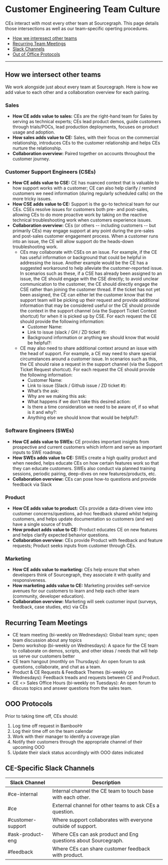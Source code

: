 # Customer Engineering Team Culture

CEs interact with most every other team at Sourcegraph. This page details those intersections as well as our team-specific operting procedures.


* [How we interesect other teams](#how-we-intersect-other-teams)
* [Recurring Team Meetings](#recurring-team-meetings)
* [Slack Channels](#ce-specific-slack-channels)
* [Out of Office Protocols](#ooo-protocols)

--------

## How we intersect other teams
We work alongside just about every team at Sourcegraph. Here is how we add value to each other and a collaboration overview for each pairing.

### Sales
- **How CE adds value to sales:** CEs are the right-hand team for Sales by serving as technical experts; CEs lead product demos, guide customers through trials/POCs, lead production deployments, focuses on product usage and adoption.
- **How sales adds value to CE:** Sales, with their focus on the commercial relationship, introduces CEs to the customer relationship and helps CEs nurture the relationship.
- **Collaboration overview:** Paired together on accounts throughout the customer journey.

### Customer Support Engineers (CSEs)
- **How CE adds value to CSE:** CE has nuanced context that is valuable to how support works with a customer; CE can also help clarify / remind customers we need information (during regularly scheduled calls) on the more tricky issues.
- **How CSE adds value to CE:** Support is the go-to technical team for our CEs. CSEs resolve issues for customers both pre- and post-sales, allowing CEs to do more proactive work by taking on the reactive technical troubleshooting work when customers experience issues.
- **Collaboration overview:** CEs (or others -- including customers -- but primarily CEs) may engage support at any point during the pre-sales and post-sales customer engagement process. When a customer runs into an issue, the CE will allow support do the heads-down troubleshooting work.
  - CEs may collaborate with CSEs on an issue. For example, if the CE has useful information or background that could be helpful in addressing the issue. Another example would be the CE has a suggested workaround to help alleviate the customer-reported issue. In scenarios such as these, if a CSE has already been assigned to an issue, the CE should engage with the CSE directly; to avoid unclear communication to the customer, the CE should directly engage the CSE rather than joining the customer thread. If the ticket has not yet been assigned, the CE can either let the customer know that the support team will be picking up their request and provide additional information that may be considered useful or the CE should provide the context in the support channel (via the Support Ticket Context shortcut) for when it is picked up by CSE. For each request the CE should provide the following information:
    - Customer Name:
    - Link to issue (slack / GH / ZD ticket #):
    - Background information or anything we should know that would be helpful?:
  - CE may also need to share additional context around an issue with the head of support. For example, a CE may need to share special circumstances around a customer issue. In scenarios such as this, the CE should raise a request in the support channel (via the Support Ticket Request shortcut).  For each request the CE should provide the following information:
    - Customer Name:
    - Link to issue (Slack / Github issue / ZD ticket #):
    - What’s the ask:
    - Why are we making this ask:
    - What happens if we don’t take this desired action:
    - Is there a time consideration we need to be aware of, if so what is it and why?:
    - Anything else we should know that would be helpful?:

### Software Engineers (SWEs)
- **How CE adds value to SWEs:** CE provides important insights from prospective and current customers which inform and serve as important inputs to SWE roadmap.
- **How SWEs adds value to CE:** SWEs create a high quality product and when needed, helps educate CEs on how certain features work so that they can educate customers. SWEs also conduct via planned training sessions, periodic pairing, deep-dives on new features/products, etc.
- **Collaboration overview:** CEs can pose how-to questions and provide feedback via Slack

### Product
- **How CE adds value to product:** CEs provide a data-driven view into customer concerns/questions, ad-hoc feedback shared whilst helping customers, and helps update documentation so customers (and we) have a single source of truth.
- **How product adds value to CE:** Product educates CE on new features and helps clarify expected behavior questions.
- **Collaboration overview:** CEs provide Product with feedback and feature requests; Product seeks inputs from customer through CEs.

### Marketing
- **How CE adds value to marketing:** CEs help ensure that when developers think of Sourcegraph, they associate it with quality and responsiveness.
- **How marketing adds value to CE:** Marketing provides self-service avenues for our customers to learn and help each other learn (community, developer education).
- **Collaboration overview:** Marketing will seek customer input (surveys, feedback, case studies, etc) via CEs



## Recurring Team Meetings

* CE team meeting (bi-weekly on Wednesdays): Global team sync; open team discussion about any topics
* Demo workshop (bi-weekly on Wednesdays): A space for the CE team to collaborate on demos, scripts, and other ideas / needs that will help us serve our customers better
* CE team hangout (monthly on Thursdays): An open forum to ask questions, collaborate, and chat as a team.
* Product & CE Requests & Feedback Themes (bi-weekly on Wednesdays): Feedback treads and requests between CE and Product.
* CE <> Sales Office Hours (bi-weekly on Tuesdays): An open forum to discuss topics and answer questions from the sales team.


## OOO Protocols

Prior to taking time off, CEs should:

1. Log time off request in BambooHr
1. Log their time off on the team calendar
1. Work with their manager to identify a coverage plan
1. Notify their customers through the appropriate channel of their upcoming OOO
1. Update their slack status accordingly with OOO dates indicated


## CE-Specific Slack Channels
| Slack Channel      | Description |
| ----------- | -------------------------------- |
| #ce-internal  | Internal channel the CE team to touch base with each other.   |
| #ce   | External channel for other teams to ask CEs a question.        |
| #customer-support   | Where support collaborates with everyone outside of support.        |
| #ask-product-eng | Where CEs can ask product and Eng questions about Sourcegraph.      |
| #feedback | Where CEs can share customer feedback with product.     |
